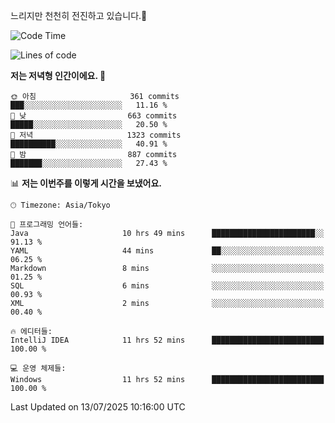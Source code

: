 느리지만 천천히 전진하고 있습니다.🐢

<!--START_SECTION:waka-->
![Code Time](http://img.shields.io/badge/Code%20Time-1%2C642%20hrs%2054%20mins-blue)

![Lines of code](https://img.shields.io/badge/%EC%A0%80%EB%8A%94%20%EC%97%AC%ED%83%9C%EA%B9%8C%EC%A7%80%20-924.5%20thousand%20%EC%A4%84%EC%9D%98%20%EC%BD%94%EB%93%9C%EB%A5%BC%20%EC%9E%91%EC%84%B1%ED%96%88%EC%96%B4%EC%9A%94.-blue)

**저는 저녁형 인간이에요. 🦉** 

```text
🌞 아침                     361 commits         ███░░░░░░░░░░░░░░░░░░░░░░   11.16 % 
🌆 낮　                     663 commits         █████░░░░░░░░░░░░░░░░░░░░   20.50 % 
🌃 저녁                     1323 commits        ██████████░░░░░░░░░░░░░░░   40.91 % 
🌙 밤　                     887 commits         ███████░░░░░░░░░░░░░░░░░░   27.43 % 
```


📊 **저는 이번주를 이렇게 시간을 보냈어요.** 

```text
🕑︎ Timezone: Asia/Tokyo

💬 프로그래밍 언어들: 
Java                     10 hrs 49 mins      ███████████████████████░░   91.13 % 
YAML                     44 mins             ██░░░░░░░░░░░░░░░░░░░░░░░   06.25 % 
Markdown                 8 mins              ░░░░░░░░░░░░░░░░░░░░░░░░░   01.25 % 
SQL                      6 mins              ░░░░░░░░░░░░░░░░░░░░░░░░░   00.93 % 
XML                      2 mins              ░░░░░░░░░░░░░░░░░░░░░░░░░   00.40 % 

🔥 에디터들: 
IntelliJ IDEA            11 hrs 52 mins      █████████████████████████   100.00 % 

💻 운영 체제들: 
Windows                  11 hrs 52 mins      █████████████████████████   100.00 % 
```


 Last Updated on 13/07/2025 10:16:00 UTC
<!--END_SECTION:waka-->
